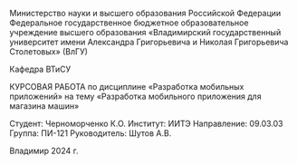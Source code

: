 Министерство науки и высшего образования Российской Федерации
Федеральное государственное бюджетное образовательное учреждение высшего образования
«Владимирский государственный университет имени Александра Григорьевича и Николая Григорьевича Столетовых» (ВлГУ)

Кафедра ВТиСУ

КУРСОВАЯ РАБОТА
по дисциплине «Разработка мобильных приложений»
на тему «Разработка мобильного приложения для магазина машин»

Студент: Черноморченко К.О.
Институт: ИИТЭ
Направление: 09.03.03
Группа: ПИ-121
Руководитель: Шутов А.В.

Владимир 2024 г.
